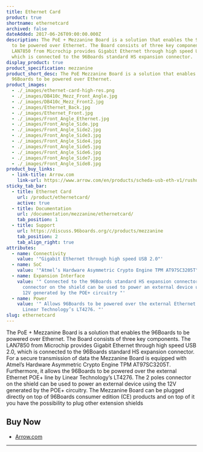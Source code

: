 ```yaml
---
title: Ethernet Card
product: true
shortname: ethernetcard
archived: false
dateAdded: 2017-06-26T09:00:00.000Z
description: The PoE + Mezzanine Board is a solution that enables the 96Boards
  to be powered over Ethernet. The Board consists of three key components. The
  LAN7850 from Microchip provides Gigabit Ethernet through high speed USB 2.0,
  which is connected to the 96Boards standard HS expansion connector.
display_product: true
product_specification: mezzanine
product_short_desc: The PoE Mezzanine Board is a solution that enables the
  96Boards to be powered over Ethernet.
product_images:
  - ./_images/ethernet-card-high-res.png
  - ./_images/DB410c_Mezz_Front_Angle.jpg
  - ./_images/DB410c_Mezz_Front2.jpg
  - ./_images/Ethernet_Back.jpg
  - ./_images/Ethernet_Front.jpg
  - ./_images/Front_Angle_Ethernet.jpg
  - ./_images/Front_Angle_Side.jpg
  - ./_images/Front_Angle_Side2.jpg
  - ./_images/Front_Angle_Side3.jpg
  - ./_images/Front_Angle_Side4.jpg
  - ./_images/Front_Angle_Side5.jpg
  - ./_images/Front_Angle_Side6.jpg
  - ./_images/Front_Angle_Side7.jpg
  - ./_images/Front_Angle_Side8.jpg
product_buy_links:
  - link-title: Arrow.com
    link-url: https://www.arrow.com/en/products/scheda-usb-eth-v1/rushup
sticky_tab_bar:
  - title: Ethernet Card
    url: /product/ethernetcard/
    active: true
  - title: Documentation
    url: /documentation/mezzanine/ethernetcard/
    tab_position: 1
  - title: Support
    url: https://discuss.96boards.org/c/products/mezzanine
    tab_position: 2
    tab_align_right: true
attributes:
  - name: Connectivity
    value: '"Gigabit Ethernet through high speed USB 2.0"'
  - name: SoC
    value: '"Atmel’s Hardware Asymmetric Crypto Engine TPM AT97SC3205T"'
  - name: Expansion Interface
    value: '" Connected to the 96Boards standard HS expansion connector 2 poles
      connector on the shield can be used to power an external device using the
      12V generated by the POE+ circuitry "'
  - name: Power
    value: '" Allows 96Boards to be powered over the external Ethernet POE+ line by
      Linear Technology’s LT4276. "'
slug: ethernetcard
---
```

The PoE + Mezzanine Board is a solution that enables the 96Boards to be powered over Ethernet. The Board consists of three key components. The LAN7850 from Microchip provides Gigabit Ethernet through high speed USB 2.0, which is connected to the 96Boards standard HS expansion connector. For a secure transmission of data the Mezzanine Board is equipped with Atmel’s Hardware Asymmetric Crypto Engine TPM AT97SC3205T. Furthermore, it allows the 96Boards to be powered over the external Ethernet POE+ line by Linear Technology’s LT4276. The 2 poles connector on the shield can be used to power an external device using the 12V generated by the POE+ circuitry. The Mezzanine Board can be plugged directly on top of 96Boards consumer edition (CE) products and on top of it you have the possibility to plug other extension shields

## Buy Now

- [Arrow.com](https://www.arrow.com/en/products/scheda-usb-eth-v1/rushup)

***
